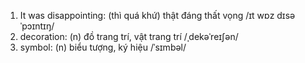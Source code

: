 1. It was disappointing: (thì quá khứ) thật đáng thất vọng /ɪt wɒz dɪsəˈpɔɪntɪŋ/
2. decoration: (n) đồ trang trí, vật trang trí /ˌdekəˈreɪʃən/
3. symbol: (n) biểu tượng, ký hiệu /ˈsɪmbəl/